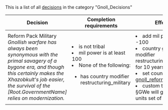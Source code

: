 This is a list of all [decisions](decisions.md) in the category "Gnoll_Decisions"

| Decision | Completion requirements | Effects | Requirements to appear |
| ----- | ------ | ----- | ------ |
| <a name="gnoll_reform_tech_group">Reform Pack Military</a><br />*Gnollish warfare has always been synonymous with the primal savagery of a bygone era, and though this certainly makes the Xhazobkult's job easier, the survival of the [Root.GovernmentName] relies on modernization.* | <li>is not tribal</li><li>mil power is at least 100</li><li>None of the following:</li><ul><li>has country modifier restructuring_military</li></ul> | <li>add mil power = -100</li><li>country gets the modifier restructuring_military for 10 years</li><li>set country flag [gnoll_reformed_mil_flag](../flags/gnoll_reformed_mil_flag.md)</li><li>custom tooltip = §GWe will gain a new units set of units.§!</li> | <li>has country modifier gnollish_military</li><li>None of the following:</li><ul><li>has country flag [gnoll_reformed_mil_flag](../flags/gnoll_reformed_mil_flag.md)</li></ul><li>has country modifier  gnollish_administration</li><li>technology group is tech_gnollish</li><li>mil tech is at least 5</li> |
